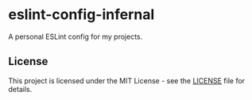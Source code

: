 # eslint-config-infernal

A personal ESLint config for my projects.

## License

This project is licensed under the MIT License - see the [LICENSE](LICENSE) file for details.
